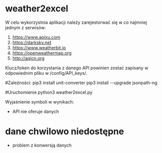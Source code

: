 # weather2excel
W celu wykorzystnia aplikacji należy zarejestorwać się w co najmniej jednym z serwisów:
 1) https://www.apixu.com
 2) https://darksky.net
 3) https://www.weatherbit.io
 4) https://openweathermap.org
 5) http://aqicn.org

Klucz/token do korzystania z danego API powinien zostać zapisany w odpowiednim pliku w /config/API_keys/.

#Zależności:
pip3 install unit-converter
pip3 install --upgrade jsonpath-ng

#Uruchomienie
python3 weather2excel.py

Wyjaśnienie symboli w wynikach:
* API nie oferuje danych
# dane chwilowo niedostępne
- problem z konwersją danych

